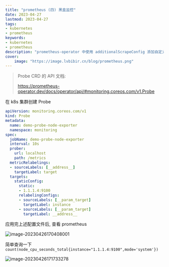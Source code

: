```yaml
---
title: "prometheus (四) 黑盒监控" 
date: 2023-04-27
lastmod: 2023-04-27
tags: 
- kubernetes
- prometheus
keywords:
- kubernetes
- prometheus
description: "prometheus-operator 中使用 additionalScrapeConfig 添加自定义 job 和 target" 
cover:
    image: "https://image.lvbibir.cn/blog/prometheus.png"
---
```


> Probe CRD 的 API 文档: 
>
> https://prometheus-operator.dev/docs/operator/api/#monitoring.coreos.com/v1.Probe

在 k8s 集群创建 Probe

```yaml
apiVersion: monitoring.coreos.com/v1
kind: Probe
metadata:
  name: demo-probe-node-exporter
  namespace: monitoring
spec:
  jobName: demo-probe-node-exporter
  interval: 10s
  prober:
    url: localhost
    path: /metrics
  metricRelabelings:
  - sourceLabels: [__address__]
    targetLabel: target
  targets:
    staticConfig:
      static:
      - 1.1.1.4:9100
      relabelingConfigs:
      - sourceLabels: [__param_target]
        targetLabel: instance
      - sourceLabels: [__param_target]
        targetLabel: __address__
```

应用完上述配置文件后, 查看 prometheus

![image-20230426170408001](https://image.lvbibir.cn/blog/image-20230426170408001.png)

简单查询一下 `count(node_cpu_seconds_total{instance="1.1.1.4:9100",mode='system'})`

![image-20230426171733278](https://image.lvbibir.cn/blog/image-20230426171733278.png)





